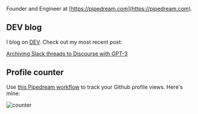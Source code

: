 Founder and Engineer at [https://pipedream.com](https://pipedream.com).

## DEV blog

I blog on [DEV](http://dev.to/). Check out my most recent post:

<!-- dev -->
[Archiving Slack threads to Discourse with GPT-3](https://dev.to/dylburger/archiving-slack-threads-to-discourse-with-gpt-3-26h0)
<!-- devend -->

## Profile counter

Use [this Pipedream workflow](https://pipedream.com/@tod/github-profile-view-counter-p_G6CNmN/readme) to track your Github profile views. Here's mine:

![counter](https://en77c11f84opae9.m.pipedream.net)
